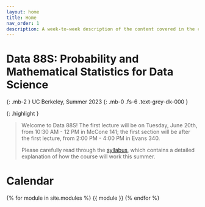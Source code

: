 ```yaml
---
layout: home
title: Home
nav_order: 1
description: A week-to-week description of the content covered in the course.
---
```


# Data 88S: Probability and Mathematical Statistics for Data Science

{: .mb-2 }
UC Berkeley, Summer 2023
{: .mb-0 .fs-6 .text-grey-dk-000 }

{: .highlight }
> Welcome to Data 88S! The first lecture will be on Tuesday, June 20th, from 10:30 AM - 12 PM in McCone 141; the first section will be after the first lecture, from 2:00 PM - 4:00 PM in Evans 340.
>
> Please carefully read through the [syllabus](syllabus), which contains a detailed explanation of how the course will work this summer.

# Calendar

{% for module in site.modules %}
{{ module }}
{% endfor %}